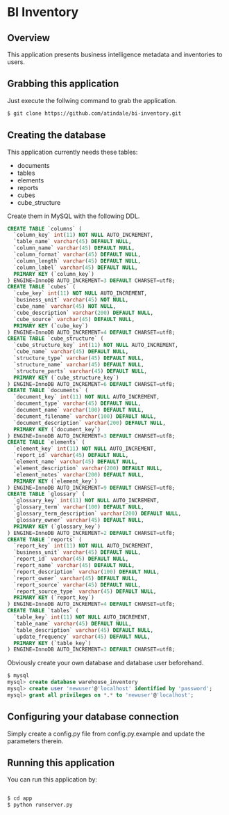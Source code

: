 # BI Inventory

## Overview

This application presents business intelligence metadata and inventories to users.

## Grabbing this application

Just execute the follwing command to grab the application.

```bash
$ git clone https://github.com/atindale/bi-inventory.git
```

## Creating the database

This application currently needs these tables:

* documents
* tables
* elements
* reports
* cubes
* cube_structure

Create them in MySQL with the following DDL.

```SQL
CREATE TABLE `columns` (
  `column_key` int(11) NOT NULL AUTO_INCREMENT,
  `table_name` varchar(45) DEFAULT NULL,
  `column_name` varchar(45) DEFAULT NULL,
  `column_format` varchar(45) DEFAULT NULL,
  `column_length` varchar(45) DEFAULT NULL,
  `column_label` varchar(45) DEFAULT NULL,
  PRIMARY KEY (`column_key`)
) ENGINE=InnoDB AUTO_INCREMENT=3 DEFAULT CHARSET=utf8;
CREATE TABLE `cubes` (
  `cube_key` int(11) NOT NULL AUTO_INCREMENT,
  `business_unit` varchar(45) NOT NULL,
  `cube_name` varchar(45) NOT NULL,
  `cube_description` varchar(200) DEFAULT NULL,
  `cube_source` varchar(45) DEFAULT NULL,
  PRIMARY KEY (`cube_key`)
) ENGINE=InnoDB AUTO_INCREMENT=4 DEFAULT CHARSET=utf8;
CREATE TABLE `cube_structure` (
  `cube_structure_key` int(11) NOT NULL AUTO_INCREMENT,
  `cube_name` varchar(45) DEFAULT NULL,
  `structure_type` varchar(45) DEFAULT NULL,
  `structure_name` varchar(45) DEFAULT NULL,
  `structure_parts` varchar(45) DEFAULT NULL,
  PRIMARY KEY (`cube_structure_key`)
) ENGINE=InnoDB AUTO_INCREMENT=6 DEFAULT CHARSET=utf8;
CREATE TABLE `documents` (
  `document_key` int(11) NOT NULL AUTO_INCREMENT,
  `document_type` varchar(45) DEFAULT NULL,
  `document_name` varchar(100) DEFAULT NULL,
  `document_filename` varchar(100) DEFAULT NULL,
  `document_description` varchar(200) DEFAULT NULL,
  PRIMARY KEY (`document_key`)
) ENGINE=InnoDB AUTO_INCREMENT=3 DEFAULT CHARSET=utf8;
CREATE TABLE `elements` (
  `element_key` int(11) NOT NULL AUTO_INCREMENT,
  `report_id` varchar(45) DEFAULT NULL,
  `element_name` varchar(45) DEFAULT NULL,
  `element_description` varchar(200) DEFAULT NULL,
  `element_notes` varchar(200) DEFAULT NULL,
  PRIMARY KEY (`element_key`)
) ENGINE=InnoDB AUTO_INCREMENT=9 DEFAULT CHARSET=utf8;
CREATE TABLE `glossary` (
  `glossary_key` int(11) NOT NULL AUTO_INCREMENT,
  `glossary_term` varchar(100) DEFAULT NULL,
  `glossary_term_description` varchar(200) DEFAULT NULL,
  `glossary_owner` varchar(45) DEFAULT NULL,
  PRIMARY KEY (`glossary_key`)
) ENGINE=InnoDB AUTO_INCREMENT=2 DEFAULT CHARSET=utf8;
CREATE TABLE `reports` (
  `report_key` int(11) NOT NULL AUTO_INCREMENT,
  `business_unit` varchar(45) DEFAULT NULL,
  `report_id` varchar(45) DEFAULT NULL,
  `report_name` varchar(45) DEFAULT NULL,
  `report_description` varchar(100) DEFAULT NULL,
  `report_owner` varchar(45) DEFAULT NULL,
  `report_source` varchar(45) DEFAULT NULL,
  `report_source_type` varchar(45) DEFAULT NULL,
  PRIMARY KEY (`report_key`)
) ENGINE=InnoDB AUTO_INCREMENT=4 DEFAULT CHARSET=utf8;
CREATE TABLE `tables` (
  `table_key` int(11) NOT NULL AUTO_INCREMENT,
  `table_name` varchar(45) DEFAULT NULL,
  `table_description` varchar(45) DEFAULT NULL,
  `update_frequency` varchar(45) DEFAULT NULL,
  PRIMARY KEY (`table_key`)
) ENGINE=InnoDB AUTO_INCREMENT=3 DEFAULT CHARSET=utf8;
```

Obviously create your own database and database user beforehand.

```SQL
$ mysql
mysql> create database warehouse_inventory
mysql> create user 'newuser'@'localhost' identified by 'password';
mysql> grant all privileges on *.* to 'newuser'@'localhost';
````

## Configuring your database connection

Simply create a config.py file from config.py.example and update the parameters therein.

## Running this application

You can run this application by:

```bash

$ cd app
$ python runserver.py
```
